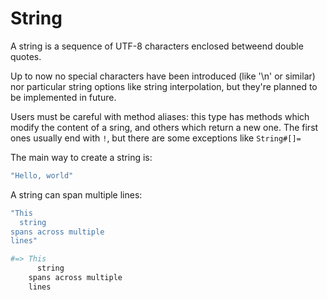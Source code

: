 # String

A string is a sequence of UTF-8 characters enclosed betweend double quotes.

Up to now no special characters have been introduced \(like '\n' or similar\) nor particular string options like string interpolation, but they're planned to be implemented in future.

Users must be careful with method aliases: this type has methods which modify the content of a sring, and others which return a new one. The first ones usually end with `!`, but there are some exceptions like `String#[]=`

The main way to create a string is:

```coffeescript
"Hello, world"
```

A string can span multiple lines:

```coffeescript
"This 
  string 
spans across multiple 
lines"

#=> This
      string
    spans across multiple
    lines
```

